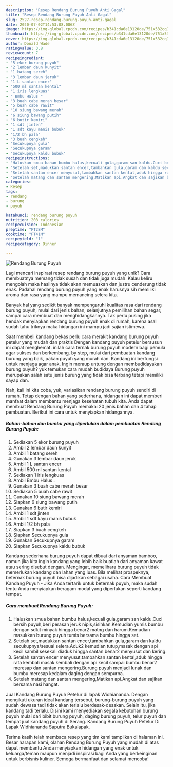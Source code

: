 ```yaml
---
description: "Resep Rendang Burung Puyuh Anti Gagal"
title: "Resep Rendang Burung Puyuh Anti Gagal"
slug: 2527-resep-rendang-burung-puyuh-anti-gagal
date: 2020-07-02T14:53:08.086Z
image: https://img-global.cpcdn.com/recipes/b341cda6e13120de/751x532cq70/rendang-burung-puyuh-foto-resep-utama.jpg
thumbnail: https://img-global.cpcdn.com/recipes/b341cda6e13120de/751x532cq70/rendang-burung-puyuh-foto-resep-utama.jpg
cover: https://img-global.cpcdn.com/recipes/b341cda6e13120de/751x532cq70/rendang-burung-puyuh-foto-resep-utama.jpg
author: Donald Wade
ratingvalue: 3.8
reviewcount: 7
recipeingredient:
- "5 ekor burung puyuh"
- "2 lembar daun kunyit"
- "1 batang sereh"
- "3 lembar daun jeruk"
- "1 L santan encer"
- "500 ml santan kental"
- "1 iris lengkuas"
- " Bmbu Halus "
- "3 buah cabe merah besar"
- "5 buah cabe rawit"
- "10 siung bawang merah"
- "6 siung bawang putih"
- "6 butir kemiri"
- "1 sdt jinten"
- "1 sdt kayu manis bubuk"
- "1/2 bh pala"
- "3 buah cengkeh"
- "Secukupnya gula"
- "Secukupnya garam"
- "Secukupnya kaldu bubuk"
recipeinstructions:
- "Haluskan smua bahan bumbu halus,kecuali gula,garam san kaldu.Cuci bersih puyuh,beri perasan jeruk nipis,sisihkan.Kemudian yumis bumbu dengan sdkit minyak hingga benar2 matng dan harum.Kemudian masukkan burung puyuh tumis bersama bumbu hingga set."
- "Setelah set,madukkan santan encer,tambahkan gula,garam dan kaldu secukupnya/sesuai selera.Aduk2 kemudian tutup,masak dengan api kecil sambil sesekali diaduk hingga santan benar2 menyusut dan kering."
- "Setelah santan encer menyusut,tambahkan santan kental,aduk hingga rata kembali masak kembali dengan api kecil sampai bumbu benar2 meresap dan santan mengering.Burung puyuh menjadi lunak dan bumbu meresap kedalam daging dengan sempurna."
- "Setelah matang dan santan mengering,Matikan api.Angkat dan sajikan bersama nasi hangat."
categories:
- Resep
tags:
- rendang
- burung
- puyuh

katakunci: rendang burung puyuh 
nutrition: 208 calories
recipecuisine: Indonesian
preptime: "PT28M"
cooktime: "PT41M"
recipeyield: "1"
recipecategory: Dinner

---
```



![Rendang Burung Puyuh](https://img-global.cpcdn.com/recipes/b341cda6e13120de/751x532cq70/rendang-burung-puyuh-foto-resep-utama.jpg)

Lagi mencari inspirasi resep rendang burung puyuh yang unik? Cara membuatnya memang tidak susah dan tidak juga mudah. Kalau keliru mengolah maka hasilnya tidak akan memuaskan dan justru cenderung tidak enak. Padahal rendang burung puyuh yang enak harusnya sih memiliki aroma dan rasa yang mampu memancing selera kita.

Banyak hal yang sedikit banyak mempengaruhi kualitas rasa dari rendang burung puyuh, mulai dari jenis bahan, selanjutnya pemilihan bahan segar, sampai cara membuat dan menghidangkannya. Tak perlu pusing jika hendak menyiapkan rendang burung puyuh enak di rumah, karena asal sudah tahu triknya maka hidangan ini mampu jadi sajian istimewa.

Saat membeli kandang bekas perlu cara merakit kandang burung puyuh petelur yang mudah dan praktis Dengan kandang puyuh petelur bersusun ini dapat menghemat. inilah cara ternak burung puyuh modern bagi pemula agar sukses dan berkembang. by step, mulai dari pembuatan kandang burung yang baik, pakan puyuh yang murah dan. Kandang ini berfungsi untuk menjaga agar anak. Ingin meraup untung dengan membudidayakan burung puyuh? yuk temukan cara mudah budidaya Burung puyuh merupakan salah satu jenis burung yang tidak bisa terbang tetapi memiliki sayap dan.


Nah, kali ini kita coba, yuk, variasikan rendang burung puyuh sendiri di rumah. Tetap dengan bahan yang sederhana, hidangan ini dapat memberi manfaat dalam membantu menjaga kesehatan tubuh kita. Anda dapat membuat Rendang Burung Puyuh memakai 20 jenis bahan dan 4 tahap pembuatan. Berikut ini cara untuk menyiapkan hidangannya.

<!--inarticleads1-->

##### Bahan-bahan dan bumbu yang diperlukan dalam pembuatan Rendang Burung Puyuh:

1. Sediakan 5 ekor burung puyuh
1. Ambil 2 lembar daun kunyit
1. Ambil 1 batang sereh
1. Gunakan 3 lembar daun jeruk
1. Ambil 1 L santan encer
1. Ambil 500 ml santan kental
1. Sediakan 1 iris lengkuas
1. Ambil  Bmbu Halus :
1. Gunakan 3 buah cabe merah besar
1. Sediakan 5 buah cabe rawit
1. Gunakan 10 siung bawang merah
1. Siapkan 6 siung bawang putih
1. Gunakan 6 butir kemiri
1. Ambil 1 sdt jinten
1. Ambil 1 sdt kayu manis bubuk
1. Ambil 1/2 bh pala
1. Siapkan 3 buah cengkeh
1. Siapkan Secukupnya gula
1. Gunakan Secukupnya garam
1. Siapkan Secukupnya kaldu bubuk


Kandang sederhana burung puyuh dapat dibuat dari anyaman bamboo, namun jika kita ingin kandang yang lebih baik buatlah dari anyaman kawat atau sering disebut dengan. Mengingat, memelihara burung puyuh tidak memerlukan kandang dan lahan yang luas. Bila melihat prospeknya, beternak burung puyuh bisa dijadikan sebagai usaha. Cara Membuat Kandang Puyuh - Jika Anda tertarik untuk beternak puyuh, maka sudah tentu Anda menyiapkan beragam modal yang diperlukan seperti kandang tempat. 

<!--inarticleads2-->

##### Cara membuat Rendang Burung Puyuh:

1. Haluskan smua bahan bumbu halus,kecuali gula,garam san kaldu.Cuci bersih puyuh,beri perasan jeruk nipis,sisihkan.Kemudian yumis bumbu dengan sdkit minyak hingga benar2 matng dan harum.Kemudian masukkan burung puyuh tumis bersama bumbu hingga set.
1. Setelah set,madukkan santan encer,tambahkan gula,garam dan kaldu secukupnya/sesuai selera.Aduk2 kemudian tutup,masak dengan api kecil sambil sesekali diaduk hingga santan benar2 menyusut dan kering.
1. Setelah santan encer menyusut,tambahkan santan kental,aduk hingga rata kembali masak kembali dengan api kecil sampai bumbu benar2 meresap dan santan mengering.Burung puyuh menjadi lunak dan bumbu meresap kedalam daging dengan sempurna.
1. Setelah matang dan santan mengering,Matikan api.Angkat dan sajikan bersama nasi hangat.


Jual Kandang Burung Puyuh Petelur di lapak Widhiananda. Dengan mengikuti ukuran ideal kandang tersebut, burung-burung puyuh yang sudah dewasa tadi tidak akan terlalu berdesak-desakan. Selain itu, jika kandang tadi terlalu. Disini kami menyediakan segala kebutuhan burung puyuh mulai dari bibit burung puyuh, daging burung puyuh, telur puyuh dan tempat jual kandang puyuh di Serang. Kandang Burung Puyuh Petelur Di Lapak Widhiananda Saputra Bukalapak. 

Terima kasih telah membaca resep yang tim kami tampilkan di halaman ini. Besar harapan kami, olahan Rendang Burung Puyuh yang mudah di atas dapat membantu Anda menyiapkan hidangan yang enak untuk keluarga/teman maupun menjadi inspirasi bagi Anda yang berkeinginan untuk berbisnis kuliner. Semoga bermanfaat dan selamat mencoba!
